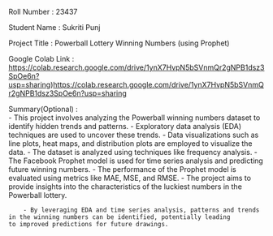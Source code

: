 Roll Number       :   23437

Student Name      :   Sukriti Punj

Project Title     :   Powerball Lottery Winning Numbers (using Prophet)

Google Colab Link :   https://colab.research.google.com/drive/1ynX7HvpN5bSVnmQr2gNPB1dsz3SpOe6n?usp=sharing)https://colab.research.google.com/drive/1ynX7HvpN5bSVnmQr2gNPB1dsz3SpOe6n?usp=sharing

Summary(Optional) :  
        - This project involves analyzing the Powerball winning numbers dataset to identify hidden trends and patterns.
        - Exploratory data analysis (EDA) techniques are used to uncover these trends.
        - Data visualizations such as line plots, heat maps, and distribution plots are employed to visualize the data.
        - The dataset is analyzed using techniques like frequency analysis.
        - The Facebook Prophet model is used for time series analysis and predicting future winning numbers.
        - The performance of the Prophet model is evaluated using metrics like MAE, MSE, and RMSE.
        - The project aims to provide insights into the characteristics of the luckiest numbers in the Powerball lottery.
        
        - By leveraging EDA and time series analysis, patterns and trends in the winning numbers can be identified, potentially leading             to improved predictions for future drawings.

